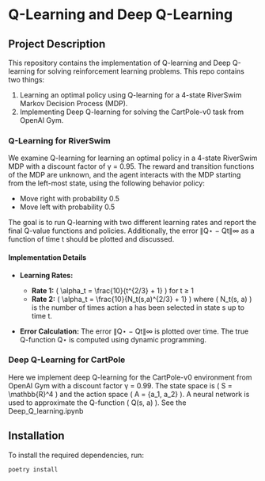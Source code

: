 # Q-Learning and Deep Q-Learning

## Project Description

This repository contains the implementation of Q-learning and Deep Q-learning for solving reinforcement learning problems. This repo contains two things:
1. Learning an optimal policy using Q-learning for a 4-state RiverSwim Markov Decision Process (MDP).
2. Implementing Deep Q-learning for solving the CartPole-v0 task from OpenAI Gym.

### Q-Learning for RiverSwim

We examine Q-learning for learning an optimal policy in a 4-state RiverSwim MDP with a discount factor of γ = 0.95. The reward and transition functions of the MDP are unknown, and the agent interacts with the MDP starting from the left-most state, using the following behavior policy:
- Move right with probability 0.5
- Move left with probability 0.5

The goal is to run Q-learning with two different learning rates and report the final Q-value functions and policies. Additionally, the error ∥Q⋆ − Qt∥∞ as a function of time t should be plotted and discussed.

#### Implementation Details

- **Learning Rates:**
  - **Rate 1:** \( \alpha_t = \frac{10}{t^{2/3} + 1} \) for t ≥ 1
  - **Rate 2:** \( \alpha_t = \frac{10}{N_t(s,a)^{2/3} + 1} \) where \( N_t(s, a) \) is the number of times action a has been selected in state s up to time t.
  
- **Error Calculation:**
  The error ∥Q⋆ − Qt∥∞ is plotted over time. The true Q-function Q⋆ is computed using dynamic programming.

### Deep Q-Learning for CartPole

Here we implement deep Q-learning for the CartPole-v0 environment from OpenAI Gym with a discount factor γ = 0.99. The state space is \( S = \mathbb{R}^4 \) and the action space \( A = \{a_1, a_2\} \). A neural network is used to approximate the Q-function \( Q(s, a) \). See the Deep_Q_learning.ipynb


## Installation
To install the required dependencies, run:

```bash
poetry install